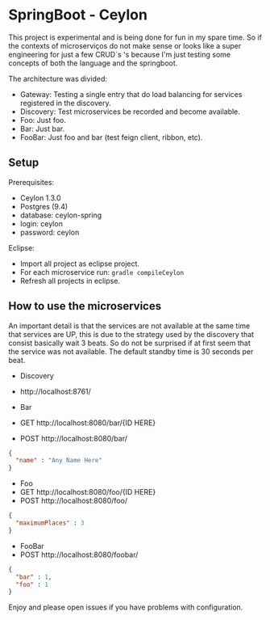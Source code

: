 # SpringBoot - Ceylon

This project is experimental and is being done for fun in my spare time. So if the contexts of microserviços do not make sense or looks like a super engineering for just a few CRUD`s 's because I'm just testing some concepts of both the language and the springboot.

The architecture was divided:
- Gateway: Testing a single entry that do load balancing for services registered in the discovery.
- Discovery: Test microservices be recorded and become available.
- Foo: Just foo.
- Bar: Just bar.
- FooBar: Just foo and bar (test feign client, ribbon, etc).

## Setup

Prerequisites:
- Ceylon 1.3.0
- Postgres (9.4)
 - database: ceylon-spring 
 - login: ceylon
 - password: ceylon

Eclipse:
- Import all project as eclipse project.
- For each microservice run: `gradle compileCeylon`
- Refresh all projects in eclipse.

## How to use the microservices

An important detail is that the services are not available at the same time that services are UP, this is due to the strategy used by the discovery that consist basically wait 3 beats. So do not be surprised if at first seem that the service was not available. The default standby time is 30 seconds per beat.

- Discovery
 - http://localhost:8761/
 
- Bar
 - GET http://localhost:8080/bar/{ID HERE}
 - POST http://localhost:8080/bar/
```json
{
  "name" : "Any Name Here"
}
```

- Foo
 - GET http://localhost:8080/foo/{ID HERE} 
 - POST http://localhost:8080/foo/
```json
{
  "maximumPlaces" : 3
}
```

- FooBar
 - POST http://localhost:8080/foobar/
```json
{
  "bar" : 1,
  "foo" : 1
}
```

Enjoy and please open issues if you have problems with configuration.
